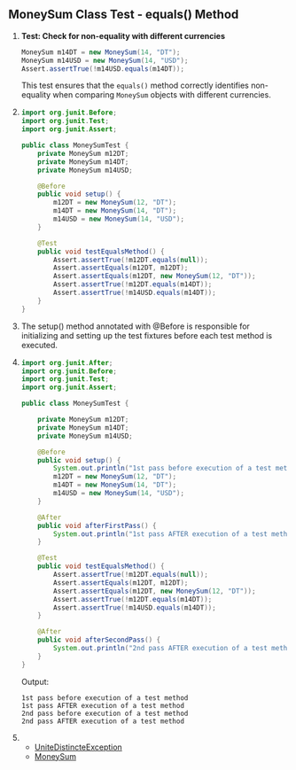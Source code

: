 ## MoneySum Class Test - equals() Method

1. **Test: Check for non-equality with different currencies**
    ```java
    MoneySum m14DT = new MoneySum(14, "DT");
    MoneySum m14USD = new MoneySum(14, "USD");
    Assert.assertTrue(!m14USD.equals(m14DT));
    ```

    This test ensures that the `equals()` method correctly identifies non-equality when comparing `MoneySum` objects with different currencies.

2. 
    ```java
    import org.junit.Before;
    import org.junit.Test;
    import org.junit.Assert;

    public class MoneySumTest {
        private MoneySum m12DT;
        private MoneySum m14DT;
        private MoneySum m14USD;

        @Before
        public void setup() {
            m12DT = new MoneySum(12, "DT");
            m14DT = new MoneySum(14, "DT");
            m14USD = new MoneySum(14, "USD");
        }

        @Test
        public void testEqualsMethod() {
            Assert.assertTrue(!m12DT.equals(null));
            Assert.assertEquals(m12DT, m12DT);
            Assert.assertEquals(m12DT, new MoneySum(12, "DT"));
            Assert.assertTrue(!m12DT.equals(m14DT));
            Assert.assertTrue(!m14USD.equals(m14DT));
        }
    }
    ```
3. 
    The setup() method annotated with @Before is responsible for initializing and setting up the test fixtures before each test method is executed.

4. 
    ```java
    import org.junit.After;
    import org.junit.Before;
    import org.junit.Test;
    import org.junit.Assert;

    public class MoneySumTest {

        private MoneySum m12DT;
        private MoneySum m14DT;
        private MoneySum m14USD;

        @Before
        public void setup() {
            System.out.println("1st pass before execution of a test method");
            m12DT = new MoneySum(12, "DT");
            m14DT = new MoneySum(14, "DT");
            m14USD = new MoneySum(14, "USD");
        }

        @After
        public void afterFirstPass() {
            System.out.println("1st pass AFTER execution of a test method");
        }

        @Test
        public void testEqualsMethod() {
            Assert.assertTrue(!m12DT.equals(null));
            Assert.assertEquals(m12DT, m12DT);
            Assert.assertEquals(m12DT, new MoneySum(12, "DT"));
            Assert.assertTrue(!m12DT.equals(m14DT));
            Assert.assertTrue(!m14USD.equals(m14DT));
        }

        @After
        public void afterSecondPass() {
            System.out.println("2nd pass AFTER execution of a test method");
        }
    }
    ```
    Output:
    ```
    1st pass before execution of a test method
    1st pass AFTER execution of a test method
    2nd pass before execution of a test method
    2nd pass AFTER execution of a test method
    ```
5. 
    - [UniteDistincteException](UniteDistincteException.java)
    - [MoneySum](MoneySum.java)